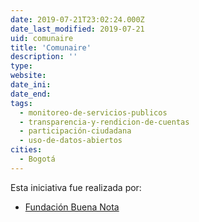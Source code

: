 ```yaml
---
date: 2019-07-21T23:02:24.000Z
date_last_modified: 2019-07-21
uid: comunaire
title: 'Comunaire'
description: ''
type: 
website: 
date_ini: 
date_end: 
tags:
  - monitoreo-de-servicios-publicos
  - transparencia-y-rendicion-de-cuentas
  - participación-ciudadana
  - uso-de-datos-abiertos
cities: 
  - Bogotá
---
```


Esta iniciativa fue realizada por:

- [Fundación Buena Nota](/organizaciones/fundacion-buena-nota)
